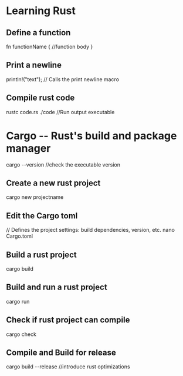 # Learning Rust

## Define a function
fn functionName {
    //function body
}

## Print a newline
println!("text"); // Calls the print newline macro

## Compile rust code
rustc code.rs
./code //Run output executable

# Cargo -- Rust's build and package manager
cargo --version //check the executable version

## Create a new rust project
cargo new projectname

## Edit the Cargo toml
// Defines the project settings: build dependencies, version, etc.
nano Cargo.toml

## Build a rust project
cargo build

## Build and run a rust project
cargo run

## Check if rust project can compile
cargo check

## Compile and Build for release
cargo build --release //introduce rust optimizations


